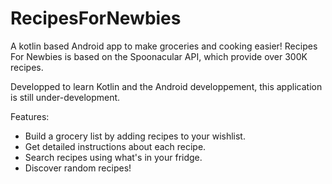 # RecipesForNewbies

A kotlin based Android app to make groceries and cooking easier!
Recipes For Newbies is based on the Spoonacular API, which provide over 300K recipes.


Developped to learn Kotlin and the Android developpement, this application is still under-development.

Features:
- Build a grocery list by adding recipes to your wishlist.
- Get detailed instructions about each recipe.
- Search recipes using what's in your fridge.
- Discover random recipes!
